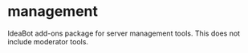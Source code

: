 # management
IdeaBot add-ons package for server management tools. This does not include moderator tools.
